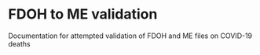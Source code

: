 # FDOH to ME validation
 Documentation for attempted validation of FDOH and ME files on COVID-19 deaths
